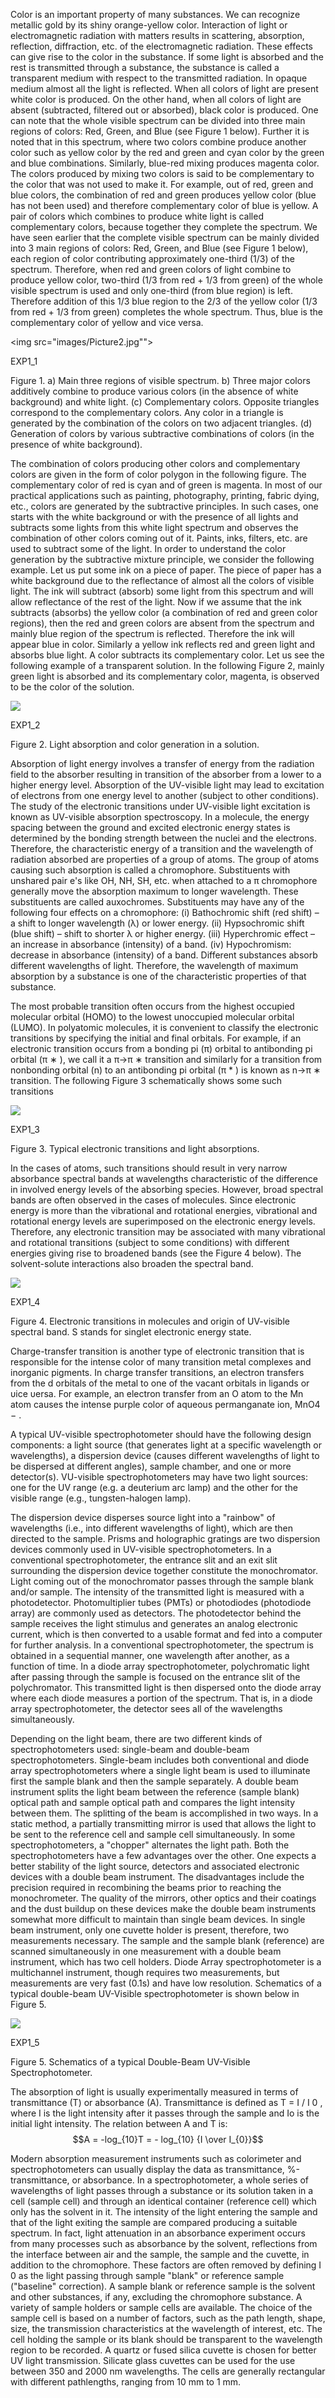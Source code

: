 Color is an important property of many substances. We can recognize metallic gold by its shiny orange-yellow color. Interaction of light or electromagnetic radiation with matters results in scattering, absorption, reflection, diffraction, etc. of the electromagnetic radiation. These effects can give rise to the color in the substance. If some light is absorbed and the rest is transmitted through a substance, the substance is called a transparent medium with respect to the transmitted radiation. In opaque medium almost all the light is reflected. When all colors of light are present white color is produced. On the other hand, when all colors of light are absent (subtracted, filtered out or absorbed), black color is produced. One can note that the whole visible spectrum can be divided into three main regions of colors: Red, Green, and Blue (see Figure 1 below). Further it is noted that in this spectrum, where two colors combine produce another color such as yellow color by the red and green and cyan color by the green and blue combinations. Similarly, blue-red mixing produces magenta color. The colors produced by mixing two colors is said to be complementary to the color that was not used to make it. For example, out of red, green and blue colors, the combination of red and green produces yellow color (blue has not been used) and therefore complementary color of blue is yellow. A pair of colors which combines to produce white light is called complementary colors, because together they complete the spectrum. We have seen earlier that the complete visible spectrum can be mainly divided into 3 main regions of colors: Red, Green, and Blue (see Figure 1 below), each region of color contributing approximately one-third (1/3) of the spectrum. Therefore, when red and green colors of light combine to produce yellow color, two-third (1/3 from red + 1/3 from green) of the whole visible spectrum is used and only one-third (from blue region) is left. Therefore addition of this 1/3 blue region to the 2/3 of the yellow color (1/3 from red + 1/3 from green) completes the whole spectrum. Thus, blue is the complementary color of yellow and vice versa.

<img src="images/Picture2.jpg"">

EXP1_1

Figure 1. a) Main three regions of visible spectrum. b) Three major colors additively combine to produce various colors (in the absence of white background) and white light. (c) Complementary colors. Opposite triangles correspond to the complementary colors. Any color in a triangle is generated by the combination of the colors on two adjacent triangles. (d) Generation of colors by various subtractive combinations of colors (in the presence of white background).

The combination of colors producing other colors and complementary colors are given in the form of color polygon in the following figure. The complementary color of red is cyan and of green is magenta. In most of our practical applications such as painting, photography, printing, fabric dying, etc., colors are generated by the subtractive principles. In such cases, one starts with the white background or with the presence of all lights and subtracts some lights from this white light spectrum and observes the combination of other colors coming out of it. Paints, inks, filters, etc. are used to subtract some of the light. In order to understand the color generation by the subtractive mixture principle, we consider the following example. Let us put some ink on a piece of paper. The piece of paper has a white background due to the reflectance of almost all the colors of visible light. The ink will subtract (absorb) some light from this spectrum and will allow reflectance of the rest of the light. Now if we assume that the ink subtracts (absorbs) the yellow color (a combination of red and green color regions), then the red and green colors are absent from the spectrum and mainly blue region of the spectrum is reflected. Therefore the ink will appear blue in color. Similarly a yellow ink reflects red and green light and absorbs blue light. A color subtracts its complementary color. Let us see the following example of a transparent solution. In the following Figure 2, mainly green light is absorbed and its complementary color, magenta, is observed to be the color of the solution.

<img src="images/Picture3.jpg">

EXP1_2

Figure 2. Light absorption and color generation in a solution.

Absorption of light energy involves a transfer of energy from the radiation field to the absorber resulting in transition of the absorber from a lower to a higher energy level. Absorption of the UV-visible light may lead to excitation of electrons from one energy level to another (subject to other conditions). The study of the electronic transitions under UV-visible light excitation is known as UV-visible absorption spectroscopy. In a molecule, the energy spacing between the ground and excited electronic energy states is determined by the bonding strength between the nuclei and the electrons. Therefore, the characteristic energy of a transition and the wavelength of radiation absorbed are properties of a group of atoms. The group of atoms causing such absorption is called a chromophore. Substituents with unshared pair e's like OH, NH, SH, etc. when attached to a π chromophore generally move the absorption maximum to longer wavelength. These substituents are called auxochromes. Substituents may have any of the following four effects on a chromophore: (i) Bathochromic shift (red shift) – a shift to longer wavelength (λ) or lower energy. (ii) Hypsochromic shift (blue shift) – shift to shorter λ or higher energy. (iii) Hyperchromic effect – an increase in absorbance (intensity) of a band. (iv) Hypochromism: decrease in absorbance (intensity) of a band. Different substances absorb different wavelengths of light. Therefore, the wavelength of maximum absorption by a substance is one of the characteristic properties of that substance.

The most probable transition often occurs from the highest occupied molecular orbital (HOMO) to the lowest unoccupied molecular orbital (LUMO). In polyatomic molecules, it is convenient to classify the electronic transitions by specifying the initial and final orbitals. For example, if an electronic transition occurs from a bonding pi (π) orbital to antibonding pi orbital (π ∗ ), we call it a π→π ∗ transition and similarly for a transition from nonbonding orbital (n) to an antibonding pi orbital (π * ) is known as n→π ∗ transition. The following Figure 3 schematically shows some such transitions

<img src="images/Picture4.jpg">

EXP1_3

Figure 3. Typical electronic transitions and light absorptions.

In the cases of atoms, such transitions should result in very narrow absorbance spectral bands at wavelengths characteristic of the difference in involved energy levels of the absorbing species. However, broad spectral bands are often observed in the cases of molecules. Since electronic energy is more than the vibrational and rotational energies, vibrational and rotational energy levels are superimposed on the electronic energy levels. Therefore, any electronic transition may be associated with many vibrational and rotational transitions (subject to some conditions) with different energies giving rise to broadened bands (see the Figure 4 below). The solvent-solute interactions also broaden the spectral band.

<img src="images/Picture6.jpg">

EXP1_4

Figure 4. Electronic transitions in molecules and origin of UV-visible spectral band. S stands for singlet electronic energy state.

Charge-transfer transition is another type of electronic transition that is responsible for the intense color of many transition metal complexes and inorganic pigments. In charge transfer transitions, an electron transfers from the d orbitals of the metal to one of the vacant orbitals in ligands or υice υersa. For example, an electron transfer from an O atom to the Mn atom causes the intense purple color of aqueous permanganate ion, MnO4 − .

A typical UV-visible spectrophotometer should have the following design components: a light source (that generates light at a specific wavelength or wavelengths), a dispersion device (causes different wavelengths of light to be dispersed at different angles), sample chamber, and one or more detector(s). VU-visible spectrophotometers may have two light sources: one for the UV range (e.g. a deuterium arc lamp) and the other for the visible range (e.g., tungsten-halogen lamp).

The dispersion device disperses source light into a "rainbow" of wavelengths (i.e., into different wavelengths of light), which are then directed to the sample. Prisms and holographic gratings are two dispersion devices commonly used in UV-visible spectrophotometers. In a conventional spectrophotometer, the entrance slit and an exit slit surrounding the dispersion device together constitute the monochromator. Light coming out of the monochromator passes through the sample blank and/or sample. The intensity of the transmitted light is measured with a photodetector. Photomultiplier tubes (PMTs) or photodiodes (photodiode array) are commonly used as detectors. The photodetector behind the sample receives the light stimulus and generates an analog electronic current, which is then converted to a usable format and fed into a computer for further analysis. In a conventional spectrophotometer, the spectrum is obtained in a sequential manner, one wavelength after another, as a function of time. In a diode array spectrophotometer, polychromatic light after passing through the sample is focused on the entrance slit of the polychromator. This transmitted light is then dispersed onto the diode array where each diode measures a portion of the spectrum. That is, in a diode array spectrophotometer, the detector sees all of the wavelengths simultaneously.

Depending on the light beam, there are two different kinds of spectrophotometers used: single-beam and double-beam spectrophotometers. Single-beam includes both conventional and diode array spectrophotometers where a single light beam is used to illuminate first the sample blank and then the sample separately. A double beam instrument splits the light beam between the reference (sample blank) optical path and sample optical path and compares the light intensity between them. The splitting of the beam is accomplished in two ways. In a static method, a partially transmitting mirror is used that allows the light to be sent to the reference cell and sample cell simultaneously. In some spectrophotometers, a "chopper" alternates the light path. Both the spectrophotometers have a few advantages over the other. One expects a better stability of the light source, detectors and associated electronic devices with a double beam instrument. The disadvantages include the precision required in recombining the beams prior to reaching the monochrometer. The quality of the mirrors, other optics and their coatings and the dust buildup on these devices make the double beam instruments somewhat more difficult to maintain than single beam devices. In single beam instrument, only one cuvette holder is present, therefore, two measurements necessary. The sample and the sample blank (reference) are scanned simultaneously in one measurement with a double beam instrument, which has two cell holders. Diode Array spectrophotometer is a multichannel instrument, though requires two measurements, but measurements are very fast (0.1s) and have low resolution.
Schematics of a typical double-beam UV-Visible spectrophotometer is shown below in Figure 5.

<img src="images/Picture7.jpg">

EXP1_5

Figure 5. Schematics of a typical Double-Beam UV-Visible Spectrophotometer.

The absorption of light is usually experimentally measured in terms of transmittance (T) or absorbance (A). Transmittance is defined as T = I / I 0 , where I is the light intensity after it passes through the sample and Io is the initial light intensity. The relation between A and T is: $$A = -log_{10}T = - log_{10} {I \over I_{0}}$$

Modern absorption measurement instruments such as colorimeter and spectrophotometers can usually display the data as transmittance, %-transmittance, or absorbance. In a spectrophotometer, a whole series of wavelengths of light passes through a substance or its solution taken in a cell (sample cell) and through an identical container (reference cell) which only has the solvent in it. The intensity of the light entering the sample and that of the light exiting the sample are compared producing a suitable spectrum. In fact, light attenuation in an absorbance experiment occurs from many processes such as absorbance by the solvent, reflections from the interface between air and the sample, the sample and the cuvette, in addition to the chromophore. These factors are often removed by defining I 0 as the light passing through sample "blank" or reference sample ("baseline" correction). A sample blank or reference sample is the solvent and other substances, if any, excluding the chromophore substance. A variety of sample holders or sample cells are available. The choice of the sample cell is based on a number of factors, such as the path length, shape, size, the transmission characteristics at the wavelength of interest, etc. The cell holding the sample or its blank should be transparent to the wavelength region to be recorded. A quartz or fused silica cuvette is chosen for better UV light transmission. Silicate glass cuvettes can be used for the use between 350 and 2000 nm wavelengths. The cells are generally rectangular with different pathlengths, ranging from 10 mm to 1 mm. 
